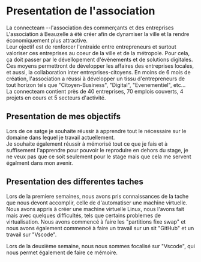 # Presentation de l'association
La connecteam --l'association des commerçants et des entreprises
L'association à Beauzelle à été créer afin de dynamiser la ville et la rendre économiquement plus attractive.\
Leur ojectif  est de renforcer l'entraide entre entrepreneurs et surtout valoriser ces entreprises au coeur de  la ville et de la métropole. Pour cela, ça doit passer par le dévellopement d'évènements et de solutions digitales.\
 Ces moyens permettront de développer les affaires des entreprises locales, et aussi, la collaboration inter entreprises-citoyens.
En moins de 6 mois de création, l'association a réussi à développer un tissu d'entrepreneurs de tout horizon tels que "Citoyen-Business", "Digital", "Evenementiel", etc...\
La connecteam contient près de 40 entreprises, 70 emplois couverts, 4 projets en cours et 5 secteurs d'activité.


## Presentation de mes objectifs

Lors de ce satge je souhaite réussir à apprendre tout le nécessaire sur le domaine dans lequel je travail actuellement.\
Je souhaite également réussir à mémorisé tout ce que je fais et à suffisement l'apprendre pour pouvoir le reproduire en dehors du stage, je ne veux pas que ce soit seulement pour le stage mais que cela me servent égalment dans mon avenir.

## Presentation des differentes taches

Lors de la premiere semaines, nous avons pris connaissances de la tache que nous devont accomplir, celle de d'automatiser une machine virtuelle. Nous avons appris à créer une machine virtuelle Linux, nous l'avons fait mais avec quelques difficultés, tels que certains problemes de virtualisation. Nous avons commencé à faire les "partitions fixe swap" et nous avons également commencé à faire un travail sur un sit "GitHub" et un travail sur "Vscode".

Lors de la deuxième semaine, nous nous sommes focalisé sur "Vscode", qui nous permet également de faire ce mémoire.


